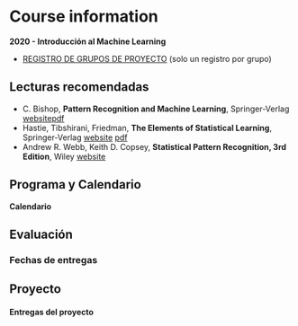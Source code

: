 # Course information

**2020 - Introducción al Machine Learning**

- [REGISTRO DE GRUPOS DE PROYECTO]() (solo un registro por grupo)

## Lecturas recomendadas

- C. Bishop, **Pattern Recognition and Machine Learning**, Springer-Verlag [website](https://www.microsoft.com/en-us/research/people/cmbishop/prml-book/)[pdf](https://www.microsoft.com/en-us/research/uploads/prod/2006/01/Bishop-Pattern-Recognition-and-Machine-Learning-2006.pdf)
- Hastie, Tibshirani, Friedman, **The Elements of Statistical Learning**, Springer-Verlag [website](https://web.stanford.edu/~hastie/ElemStatLearn/) [pdf](https://web.stanford.edu/~hastie/ElemStatLearn/printings/ESLII_print12.pdf)
- Andrew R. Webb, Keith D. Copsey, **Statistical Pattern Recognition, 3rd Edition**, Wiley [website](https://www.wiley.com/en-us/Statistical+Pattern+Recognition%2C+3rd+Edition-p-9780470682289)

## Programa y Calendario

**Calendario**

## Evaluación

### Fechas de entregas

## Proyecto

#### Entregas del proyecto

